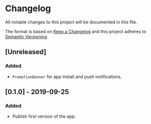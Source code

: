 # Changelog

All notable changes to this project will be documented in this file.

The format is based on [Keep a Changelog](http://keepachangelog.com/en/1.0.0/)
and this project adheres to [Semantic Versioning](http://semver.org/spec/v2.0.0.html).

## [Unreleased]
### Added
- `PromotionBanner` for app install and push notifications.

## [0.1.0] - 2019-09-25
### Added
- Publish first version of the app.
